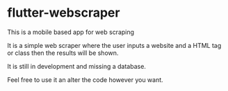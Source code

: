 # flutter-webscraper

This is a mobile based app for web scraping

It is a simple web scraper where the user inputs a website and a HTML tag or class then the results will be shown.

It is still in development and missing a database.

Feel free to use it an alter the code however you want.
